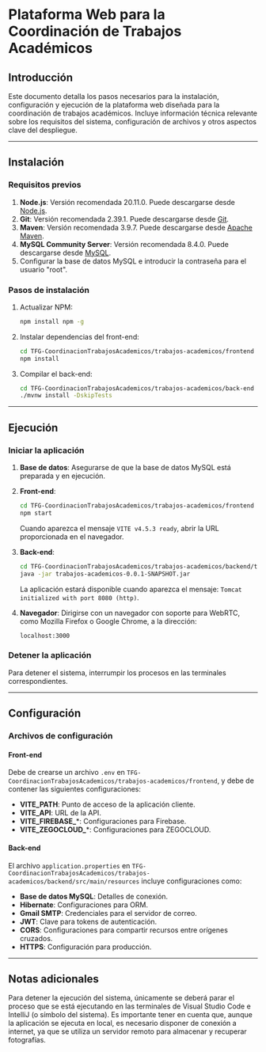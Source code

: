 # Plataforma Web para la Coordinación de Trabajos Académicos

## Introducción

Este documento detalla los pasos necesarios para la instalación, configuración y ejecución de la plataforma web diseñada para la coordinación de trabajos académicos. Incluye información técnica relevante sobre los requisitos del sistema, configuración de archivos y otros aspectos clave del despliegue.

---

## Instalación

### Requisitos previos

1. **Node.js**: Versión recomendada 20.11.0. Puede descargarse desde [Node.js](https://nodejs.org/).
2. **Git**: Versión recomendada 2.39.1. Puede descargarse desde [Git](https://git-scm.com/).
3. **Maven**: Versión recomendada 3.9.7. Puede descargarse desde [Apache Maven](https://maven.apache.org/).
4. **MySQL Community Server**: Versión recomendada 8.4.0. Puede descargarse desde [MySQL](https://dev.mysql.com/downloads/).
5. Configurar la base de datos MySQL e introducir la contraseña para el usuario "root".

### Pasos de instalación

1. Actualizar NPM:
   ```bash
   npm install npm -g
   ```
2. Instalar dependencias del front-end:
   ```bash
   cd TFG-CoordinacionTrabajosAcademicos/trabajos-academicos/frontend
   npm install
   ```
3. Compilar el back-end:
   ```bash
   cd TFG-CoordinacionTrabajosAcademicos/trabajos-academicos/back-end
   ./mvnw install -DskipTests
   ```

---

## Ejecución

### Iniciar la aplicación

1. **Base de datos**: Asegurarse de que la base de datos MySQL está preparada y en ejecución.

2. **Front-end**:
   ```bash
   cd TFG-CoordinacionTrabajosAcademicos/trabajos-academicos/frontend
   npm start
   ```
   Cuando aparezca el mensaje `VITE v4.5.3 ready`, abrir la URL proporcionada en el navegador.

3. **Back-end**:
   ```bash
   cd TFG-CoordinacionTrabajosAcademicos/trabajos-academicos/backend/target
   java -jar trabajos-academicos-0.0.1-SNAPSHOT.jar
   ```
   La aplicación estará disponible cuando aparezca el mensaje: `Tomcat initialized with port 8080 (http)`.
4. **Navegador**:
   Dirigirse con un navegador con soporte para WebRTC, como Mozilla Firefox o Google Chrome, a la dirección:
   ```
   localhost:3000
   ```

### Detener la aplicación

Para detener el sistema, interrumpir los procesos en las terminales correspondientes.

---

## Configuración

### Archivos de configuración

#### Front-end
Debe de crearse un archivo `.env` en `TFG-CoordinacionTrabajosAcademicos/trabajos-academicos/frontend`, y debe de contener las siguientes configuraciones:

- **VITE_PATH**: Punto de acceso de la aplicación cliente.
- **VITE_API**: URL de la API.
- **VITE_FIREBASE_***: Configuraciones para Firebase.
- **VITE_ZEGOCLOUD_***: Configuraciones para ZEGOCLOUD.

#### Back-end
El archivo `application.properties` en `TFG-CoordinacionTrabajosAcademicos/trabajos-academicos/backend/src/main/resources` incluye configuraciones como:

- **Base de datos MySQL**: Detalles de conexión.
- **Hibernate**: Configuraciones para ORM.
- **Gmail SMTP**: Credenciales para el servidor de correo.
- **JWT**: Clave para tokens de autenticación.
- **CORS**: Configuraciones para compartir recursos entre orígenes cruzados.
- **HTTPS**: Configuración para producción.

---

## Notas adicionales

Para detener la ejecución del sistema, únicamente se deberá parar el proceso que se está ejecutando en las terminales de Visual Studio Code e IntelliJ (o símbolo del sistema).
Es importante tener en cuenta que, aunque la aplicación se ejecuta en local, es necesario disponer de conexión a internet, ya que se utiliza un servidor remoto para almacenar y recuperar fotografías.
